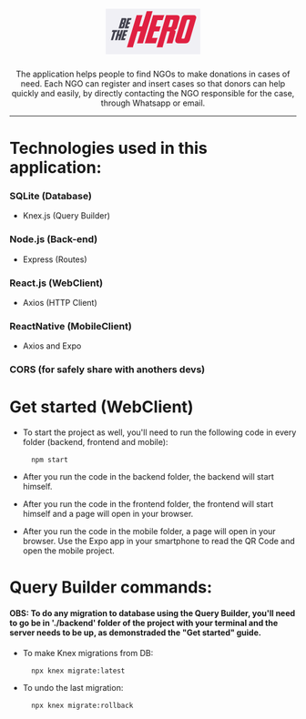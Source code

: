 <h1 align="center">
	<img alt="Be The Hero" src="./frontend/src/assets/logogit.png" />
</h1>
<p align="center">
	The application helps people to find NGOs to make donations in cases of need. Each NGO can register and insert cases so that donors can help quickly and easily, by directly contacting the NGO responsible for the case, through Whatsapp or email.
</p>

<hr />

<h1>Technologies used in this application:</h1>

### SQLite (Database)
- Knex.js (Query Builder) 
### Node.js (Back-end)
- Express (Routes)
### React.js (WebClient)
- Axios (HTTP Client)
### ReactNative (MobileClient)
- Axios and Expo
### CORS (for safely share with anothers devs)

<h1>Get started (WebClient)</h1>

- To start the project as well, you'll need to run the following code in every folder (backend, frontend and mobile):

		npm start
		
- After you run the code in the backend folder, the backend will start himself.

- After you run the code in the frontend folder, the frontend will start himself and a page will open in your browser.

- After you run the code in the mobile folder, a page will open in your browser. Use the Expo app in your smartphone to read the QR Code and open the mobile project.

<h1>Query Builder commands:</h1>

<h4>OBS: To do any migration to database using the Query Builder, you'll need to go be in './backend' folder of the project with your terminal and the server needs to be up, as demonstraded the "Get started" guide.</h4>

- To make Knex migrations from DB:

		npx knex migrate:latest

- To undo the last migration:

		npx knex migrate:rollback